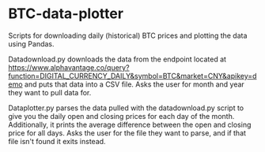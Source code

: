# BTC-data-plotter
Scripts for downloading daily (historical) BTC prices and plotting the data using Pandas.

Datadownload.py downloads the data from the endpoint located at https://www.alphavantage.co/query?function=DIGITAL_CURRENCY_DAILY&symbol=BTC&market=CNY&apikey=demo and puts that data into a CSV file. Asks the user for month and year they want to pull data for.

Dataplotter.py parses the data pulled with the datadownload.py script to give you the daily open and closing prices for each day of the month. Additionally, it prints the average difference between the open and closing price for all days. Asks the user for the file they want to parse, and if that file isn't found it exits instead.
